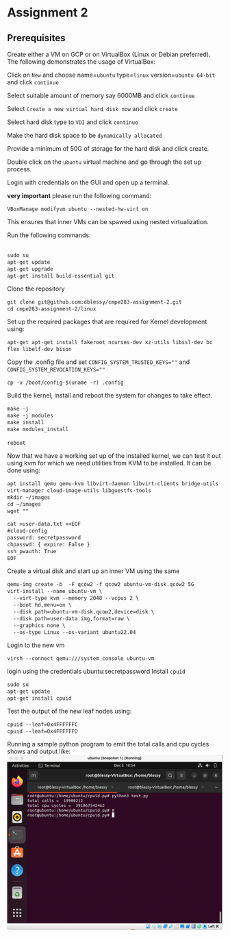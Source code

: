 # Assignment 2

## Prerequisites 

Create either a VM on GCP or on VirtualBox (Linux or Debian preferred). The following demonstrates the usage of VirtualBox:

Click on `New` and choose  name=`ubuntu` type=`linux` version=`ubuntu 64-bit` and click `continue`

Select suitable amount of memory say 6000MB and click `continue`

Select `Create a new virtual hard disk now` and click `create`

Select hard disk type to `VDI` and click `continue`

Make the hard disk space to be `dynamically allocated`

Provide a minimum of 50G of storage for the hard disk and click create. 

Double click on the `ubuntu` virtual machine and go through the set up process.

Login with credentials on the GUI and open up a terminal.

**very important** please run the following command:

```shell
VBoxManage modifyvm ubuntu --nested-hw-virt on 
```

This ensures that inner VMs can be spawed using nested virtualization.

Run the following commands:

```shell

sudo su
apt-get update
apt-get upgrade
apt-get install build-essential git
```

Clone the repository

```shell
git clone git@github.com:dblessy/cmpe283-assignment-2.git
cd cmpe283-assignment-2/linux
```

Set up the required packages that are required for Kernel development using:

```shell
apt-get apt-get install fakeroot ncurses-dev xz-utils libssl-dev bc flex libelf-dev bison
```

Copy the .config file and set `CONFIG_SYSTEM_TRUSTED_KEYS=""` and `CONFIG_SYSTEM_REVOCATION_KEYS=""`
```shell
cp -v /boot/config-$(uname -r) .config
```

Build the kernel, install and reboot the system for changes to take effect. 

```shell
make -j
make -j modules
make install
make modules_install

reboot
```

Now that we have a working set up of the installed kernel, we can test it out using kvm for which we need 
utilities from KVM to be installed. It can be done using:

```shell
apt install qemu qemu-kvm libvirt-daemon libvirt-clients bridge-utils virt-manager cloud-image-utils libguestfs-tools
mkdir ~/images
cd ~/images
wget ""
```

```shell
cat >user-data.txt <<EOF
#cloud-config
password: secretpassword
chpasswd: { expire: False }
ssh_pwauth: True
EOF
```

Create a virtual disk and start up an inner VM using the same
```shell
qemu-img create -b  -F qcow2 -f qcow2 ubuntu-vm-disk.qcow2 5G
virt-install --name ubuntu-vm \
  --virt-type kvm --memory 2048 --vcpus 2 \
  --boot hd,menu=on \
  --disk path=ubuntu-vm-disk.qcow2,device=disk \
  --disk path=user-data.img,format=raw \
  --graphics none \
  --os-type Linux --os-variant ubuntu22.04
```

Login to the new vm
```shell
virsh --connect qemu:///system console ubuntu-vm
```

login using the credentials ubuntu:secretpassword
Install `cpuid`

```shell
sudo su
apt-get update
apt-get install cpuid
```

Test the output of the new leaf nodes using:

```shell
cpuid --leaf=0x4FFFFFFC
cpuid --leaf=0x4FFFFFFD
```

Running a sample python program to emit the total calls and cpu cycles shows and output like:
![](./sample.png)
